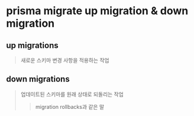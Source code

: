 # prisma migrate up migration & down migration

## up migrations

> 새로운 스키마 변경 사항을 적용하는 작업

## down migrations

> 업데이트된 스키마를 원래 상태로 되돌리는 작업
>
> > migration rollbacks과 같은 말
